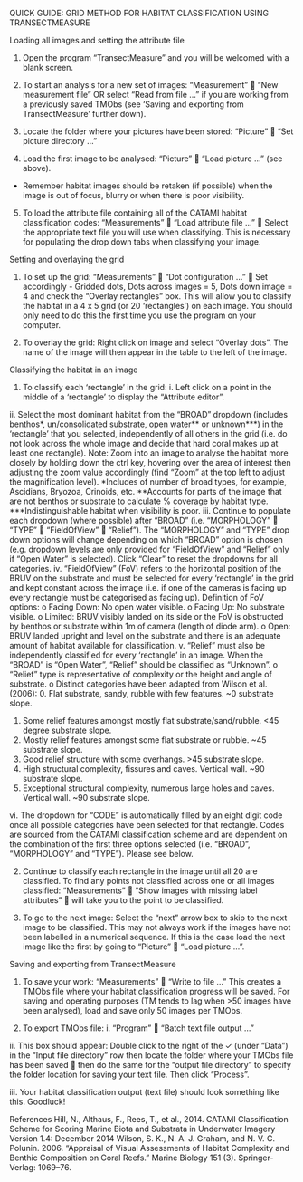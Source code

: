 QUICK GUIDE: GRID METHOD FOR HABITAT CLASSIFICATION USING TRANSECTMEASURE

Loading all images and setting the attribute file

1)	Open the program “TransectMeasure” and you will be welcomed with a blank screen. 


2)	To start an analysis for a new set of images: “Measurement”  “New measurement file” OR select “Read from file ...” if you are working from a previously saved TMObs (see ‘Saving and exporting from TransectMeasure’ further down). 



3)	Locate the folder where your pictures have been stored: “Picture”  “Set picture directory ...”

4)	Load the first image to be analysed: “Picture”  “Load picture ...” (see above). 
-	Remember habitat images should be retaken (if possible) when the image is out of focus, blurry or when there is poor visibility.
5)	To load the attribute file containing all of the CATAMI habitat classification codes: “Measurements”  “Load attribute file ...”  Select the appropriate text file you will use when classifying. This is necessary for populating the drop down tabs when classifying your image. 



Setting and overlaying the grid

1)	To set up the grid: “Measurements”  “Dot configuration ...”  Set accordingly - Gridded dots, Dots across images = 5, Dots down image = 4 and check the “Overlay rectangles” box. This will allow you to classify the habitat in a 4 x 5 grid (or 20 ‘rectangles’) on each image. You should only need to do this the first time you use the program on your computer. 

2)	To overlay the grid: Right click on image and select “Overlay dots”. The name of the image will then appear in the table to the left of the image. 


Classifying the habitat in an image

1)	To classify each ‘rectangle’ in the grid: 
i.	Left click on a point in the middle of a ‘rectangle’ to display the “Attribute editor”.  

ii.	Select the most dominant habitat from the “BROAD” dropdown (includes benthos*, un/consolidated substrate, open water** or unknown***) in the ‘rectangle’ that you selected, independently of all others in the grid (i.e. do not look across the whole image and decide that hard coral makes up at least one rectangle). Note: Zoom into an image to analyse the habitat more closely by holding down the ctrl key, hovering over the area of interest then adjusting the zoom value accordingly (find “Zoom” at the top left to adjust the magnification level). 
*Includes of number of broad types, for example, Ascidians, Bryozoa, Crinoids, etc.
**Accounts for parts of the image that are not benthos or substrate to calculate % coverage by habitat type. 
***Indistinguishable habitat when visibility is poor.
iii.	Continue to populate each dropdown (where possible) after “BROAD” (i.e. “MORPHOLOGY”  “TYPE”  “FieldOfView”  “Relief”). The “MORPHOLOGY” and “TYPE” drop down options will change depending on which “BROAD” option is chosen (e.g. dropdown levels are only provided for “FieldOfView” and “Relief” only if “Open Water” is selected). Click “Clear” to reset the dropdowns for all categories.
iv.	“FieldOfView” (FoV) refers to the horizontal position of the BRUV on the substrate and must be selected for every ‘rectangle’ in the grid and kept constant across the image (i.e. if one of the cameras is facing up every rectangle must be categorised as facing up).
Definition of FoV options:
o	Facing Down: No open water visible.
o	Facing Up: No substrate visible.
o	Limited: BRUV visibly landed on its side or the FoV is obstructed by benthos or substrate within 1m of camera (length of diode arm). 
o	Open: BRUV landed upright and level on the substrate and there is an adequate amount of habitat available for classification.
v.	“Relief” must also be independently classified for every ‘rectangle’ in an image. When the “BROAD” is “Open Water”, “Relief” should be classified as “Unknown”.
o	 “Relief” type is representative of complexity or the height and angle of substrate. 
o	 Distinct categories have been adapted from Wilson et al. (2006):
0.	Flat substrate, sandy, rubble with few features. ~0 substrate slope.
1.	Some relief features amongst mostly flat substrate/sand/rubble. <45 degree substrate slope.
2.	Mostly relief features amongst some flat substrate or rubble. ~45 substrate slope.
3.	Good relief structure with some overhangs. >45 substrate slope.
4.	High structural complexity, fissures and caves. Vertical wall. ~90 substrate slope.
5.	Exceptional structural complexity, numerous large holes and caves. Vertical wall. ~90 substrate slope.



vi.	The dropdown for “CODE” is automatically filled by an eight digit code once all possible categories have been selected for that rectangle. Codes are sourced from the CATAMI classification scheme and are dependent on the combination of the first three options selected (i.e. “BROAD”, “MORPHOLOGY” and “TYPE”). Please see below.

2)	Continue to classify each rectangle in the image until all 20 are classified. To find any points not classified across one or all images classified: “Measurements”  “Show images with missing label attributes”  will take you to the point to be classified.

3)	To go to the next image: Select the “next” arrow box to skip to the next image to be classified. This may not always work if the images have not been labelled in a numerical sequence. If this is the case load the next image like the first by going to “Picture”  “Load picture ...”. 





Saving and exporting from TransectMeasure

1)	To save your work: “Measurements”  “Write to file ...” This creates a TMObs file where your habitat classification progress will be saved.
For saving and operating purposes (TM tends to lag when >50 images have been analysed), load and save only 50 images per TMObs. 



2)	To export TMObs file: 
i.	 “Program”  “Batch text file output ...”


ii.	This box should appear: Double click to the right of the ✓ (under “Data”) in the “Input file directory” row then locate the folder where your TMObs file has been saved  then do the same for the “output file directory” to specify the folder location for saving your text file. Then click “Process”.

iii.	Your habitat classification output (text file) should look something like this. Goodluck!

References
Hill, N., Althaus, F., Rees, T., et al., 2014. CATAMI Classification Scheme for Scoring Marine Biota and Substrata in Underwater Imagery Version 1.4: December 2014
Wilson, S. K., N. A. J. Graham, and N. V. C. Polunin. 2006. “Appraisal of Visual Assessments of Habitat Complexity and Benthic Composition on Coral Reefs.” Marine Biology 151 (3). Springer-Verlag: 1069–76.
